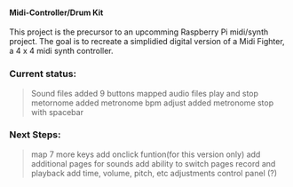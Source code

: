#### Midi-Controller/Drum Kit

This project is the precursor to an upcomming Raspberry Pi midi/synth project. The goal is to recreate a simplidied digital version of a Midi Fighter, a 4 x 4 midi synth controller.

### Current status:

> Sound files added
> 9 buttons mapped
> audio files play and stop
> metornome added
> metronome bpm adjust added
> metronome stop with spacebar

### Next Steps:

> map 7 more keys
> add onclick funtion(for this version only)
> add additional pages for sounds
> add ability to switch pages
> record and playback
> add time, volume, pitch, etc adjustments
> control panel (?)
